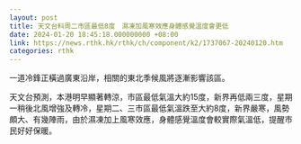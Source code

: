 ```yaml
---
layout: post
title: 天文台料周二市區最低8度　濕凍加風寒效應身體感覺溫度會更低
date: 2024-01-20 18:45:18.000000000 +08:00
link: https://news.rthk.hk/rthk/ch/component/k2/1737067-20240120.htm
categories: rthk
---
```


一道冷鋒正橫過廣東沿岸，相關的東北季候風將逐漸影響該區。

天文台預測，本港明早顯著轉涼，市區最低氣溫大約15度，新界再低兩三度，星期一稍後北風增強及轉冷，星期二、三市區最低氣溫跌至大約8度，新界嚴寒，風勢頗大、有幾陣雨，由於濕凍加上風寒效應，身體感覺溫度會較實際氣溫低，提醒市民好好保暖。
